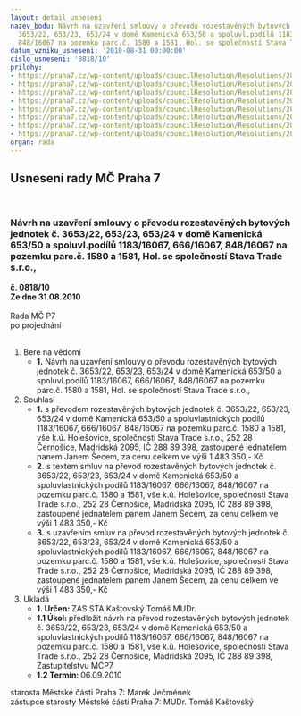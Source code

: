 ```yaml
---
layout: detail_usneseni
nazev_bodu: Návrh na uzavření smlouvy o převodu rozestavěných bytových jednotek č.
  3653/22, 653/23, 653/24 v domě Kamenická 653/50 a spoluvl.podílů 1183/16067, 666/16067,
  848/16067 na pozemku parc.č. 1580 a 1581, Hol. se společností Stava Trade s.r.o.,
datum_vzniku_usneseni: '2010-08-31 00:00:00'
cislo_usneseni: '0818/10'
prilohy:
- https://praha7.cz/wp-content/uploads/councilResolution/Resolutions/20094/47-10-skmbt_60010083009100.tif
- https://praha7.cz/wp-content/uploads/councilResolution/Resolutions/20094/47-10-skmbt_60010083009091.tif
- https://praha7.cz/wp-content/uploads/councilResolution/Resolutions/20094/47-10-skmbt_60010083009090.tif
- https://praha7.cz/wp-content/uploads/councilResolution/Resolutions/20094/47-10-kamen50bj65322pytlik.doc
- https://praha7.cz/wp-content/uploads/councilResolution/Resolutions/20094/47-10-kamen50bj65323pytlik.doc
- https://praha7.cz/wp-content/uploads/councilResolution/Resolutions/20094/47-10-kamen50bj65324pytlik.docm
- https://praha7.cz/wp-content/uploads/councilResolution/Resolutions/20094/47-10-skmbt_60010083009101.tif
- https://praha7.cz/wp-content/uploads/councilResolution/Resolutions/20094/47-10-prodejstavatradez.doc
organ: rada
---
```

<div id="ucUsn_pList" class="usn">
	<span><h2>Usnesení rady MČ Praha 7 </h2>
<br></span><div class="standBody">
<span><h3>Návrh na uzavření smlouvy o převodu rozestavěných bytových jednotek č. 3653/22, 653/23, 653/24 v domě Kamenická 653/50 a spoluvl.podílů 1183/16067, 666/16067, 848/16067 na pozemku parc.č. 1580 a 1581, Hol. se společností Stava Trade s.r.o.,</h3></span><div class="center">
		<strong>č. 0818/10</strong><br>
	</div>
<div class="center">
		<strong>Ze dne 31.08.2010</strong><br><br>
	</div>Rada MČ P7<br> po projednání<br><br><ol>
<li>Bere na vědomí<ul><li>
<strong>1.</strong> Návrh na uzavření smlouvy o převodu rozestavěných bytových jednotek č. 3653/22, 653/23, 653/24 v domě Kamenická 653/50 a spoluvl.podílů 1183/16067, 666/16067, 848/16067 na pozemku parc.č. 1580 a 1581, Hol. se společností Stava Trade s.r.o.,</li></ul>
</li>
<li>Souhlasí<ul>
<li>
<strong>1.</strong> s převodem rozestavěných bytových jednotek č. 3653/22, 653/23, 653/24 v domě Kamenická 653/50 a spoluvlastnických podílů 1183/16067, 666/16067, 848/16067 na pozemku parc.č. 1580 a 1581, vše k.ú. Holešovice, společnosti Stava Trade s.r.o., 252 28 Černošice, Madridská 2095, IČ 288 89 398, zastoupené jednatelem panem Janem Šecem, za cenu celkem ve výši 1 483 350,- Kč</li>
<li>
<strong>2.</strong> s textem smluv na  převod rozestavěných bytových jednotek č. 3653/22, 653/23, 653/24 v domě Kamenická 653/50 a spoluvlastnických podílů 1183/16067, 666/16067, 848/16067 na pozemku parc.č. 1580 a 1581, vše k.ú. Holešovice, společnosti Stava Trade s.r.o., 252 28 Černošice, Madridská 2095, IČ 288 89 398, zastoupené jednatelem panem Janem Šecem, za cenu celkem ve výši 1 483 350,- Kč</li>
<li>
<strong>3.</strong> s uzavřením smluv na  převod rozestavěných bytových jednotek č. 3653/22, 653/23, 653/24 v domě Kamenická 653/50 a spoluvlastnických podílů 1183/16067, 666/16067, 848/16067 na pozemku parc.č. 1580 a 1581, vše k.ú. Holešovice, společnosti Stava Trade s.r.o., 252 28 Černošice, Madridská 2095, IČ 288 89 398, zastoupené jednatelem panem Janem Šecem, za cenu celkem ve výši 1 483 350,- Kč</li>
</ul>
</li>
<li>Ukládá<ul>
<li>
<strong>1. Určen: </strong>ZAS STA Kaštovský Tomáš MUDr.</li>
<li>
<strong>1.1 Úkol: </strong>předložit návrh na převod rozestavěných bytových jednotek č. 3653/22, 653/23, 653/24 v domě Kamenická 653/50 a spoluvlastnických podílů 1183/16067, 666/16067, 848/16067 na pozemku parc.č. 1580 a 1581, vše k.ú. Holešovice, společnosti Stava Trade s.r.o., 252 28 Černošice, Madridská 2095, IČ 288 89 398, Zastupitelstvu MČP7</li>
<li>
<strong>1.2 Termín: </strong>06.09.2010</li>
</ul>
</li>
</ol>starosta Městské části Praha 7: Marek Ječmének<br>zástupce starosty Městské části Praha 7: MUDr. Tomáš Kaštovský 
</div>
</div>